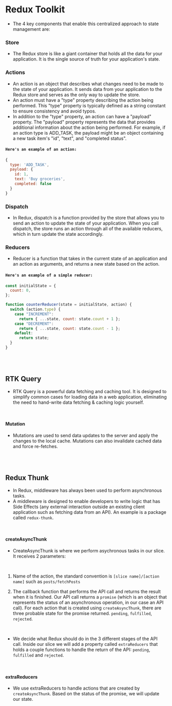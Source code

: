 # Redux Toolkit

- The 4 key components that enable this centralized approach to state management are:

### Store

- The Redux store is like a giant container that holds all the data for your application. It is the single source of truth for your application's state.

### Actions

- An action is an object that describes what changes need to be made to the state of your application. It sends data from your application to the Redux store and serves as the only way to update the store.
- An action must have a "type" property describing the action being performed. This "type" property is typically defined as a string constant to ensure consistency and avoid typos.
- In addition to the "type" property, an action can have a "payload" property. The "payload" property represents the data that provides additional information about the action being performed. For example, if an action type is ADD_TASK, the payload might be an object containing a new task item's "id", "text", and "completed status".

#### `Here's an example of an action:`

```jsx
{
  type: 'ADD_TASK',
  payload: {
    id: 1,
    text: 'Buy groceries',
    completed: false
  }
}
```

### Dispatch

- In Redux, dispatch is a function provided by the store that allows you to send an action to update the state of your application. When you call dispatch, the store runs an action through all of the available reducers, which in turn update the state accordingly.

### Reducers

- Reducer is a function that takes in the current state of an application and an action as arguments, and returns a new state based on the action.

#### `Here's an example of a simple reducer:`

```jsx
const initialState = {
  count: 0,
};

function counterReducer(state = initialState, action) {
  switch (action.type) {
    case "INCREMENT":
      return { ...state, count: state.count + 1 };
    case "DECREMENT":
      return { ...state, count: state.count - 1 };
    default:
      return state;
  }
}
```

<br />
<br />

## RTK Query

- RTK Query is a powerful data fetching and caching tool. It is designed to simplify common cases for loading data in a web application, eliminating the need to hand-write data fetching & caching logic yourself.

<br />

#### Mutation

- Mutations are used to send data updates to the server and apply the changes to the local cache. Mutations can also invalidate cached data and force re-fetches.

<br />
<br />

## Redux Thunk

- In Redux, middleware has always been used to perform asynchronous tasks.
- A middleware is designed to enable developers to write logic that has Side Effects (any external interaction outside an existing client application such as fetching data from an API).
  An example is a package called `redux-thunk`.

<br />

#### createAsyncThunk

- CreateAsyncThunk is where we perform asychronous tasks in our slice. It receives 2 parameters:

<br />

1. Name of the action, the standard convention is `[slice name]/[action name]` such as `posts/fetchPosts`

2. The callback function that performs the API call and returns the result when it is finished. Our API call returns a `promise` (which is an object that represents the status of an asynchronous operation, in our case an API call).
   For each action that is created using `createAsyncThunk`, there are three probable state for the promise returned. `pending`, `fulfilled`, `rejected`.

<br />

- We decide what Redux should do in the 3 different stages of the API call. Inside our slice we will add a property called `extraReducers` that holds a couple functions to handle the return of the API: `pending`, `fulfilled` and `rejected`.

<br />

#### extraReducers

- We use extraReducers to handle actions that are created by `createAsyncThunk`. Based on the status of the promise, we will update our state.
